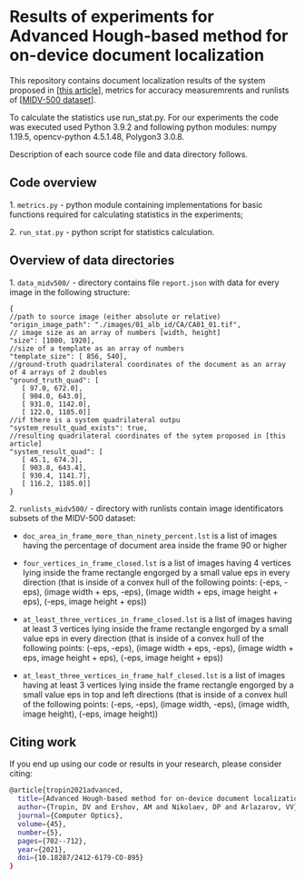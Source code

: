 # Results of experiments for Advanced Hough-based method for on-device document localization

This repository contains document localization results of the system proposed in [[this article](http://www.computeroptics.ru/KO/PDF/KO45-5/450509.pdf)], metrics for accuracy measuremrents and runlists of [[MIDV-500 dataset](https://doi.org/10.18287/2412-6179-2019-43-5-818-824)].

To calculate the statistics use run_stat.py. For our experiments the code was executed used Python 3.9.2 and following python modules: numpy 1.19.5, opencv-python 4.5.1.48, Polygon3 3.0.8.

Description of each source code file and data directory follows.

## Code overview

1\. `metrics.py` - python module containing implementations for basic functions required for calculating statistics in the experiments;

2\. `run_stat.py` - python script for statistics calculation.


## Overview of data directories

1\. `data_midv500/` - directory contains file `report.json` with data for every image in the following structure: 
```
{
//path to source image (either absolute or relative)
"origin_image_path": "./images/01_alb_id/CA/CA01_01.tif",
// image size as an array of numbers [width, height]
"size": [1080, 1920],
//size of a template as an array of numbers
"template_size": [ 856, 540],
//ground-truth quadrilateral coordinates of the document as an array of 4 arrays of 2 doubles
"ground_truth_quad": [
   [ 97.0, 672.0],
   [ 904.0, 643.0],
   [ 931.0, 1142.0],
   [ 122.0, 1185.0]]
//if there is a system quadrilateral outpu
"system_result_quad_exists": true,
//resulting quadrilateral coordinates of the sytem proposed in [this article]
"system_result_quad": [
   [ 45.1, 674.3],
   [ 903.8, 643.4],
   [ 930.4, 1141.7],
   [ 116.2, 1185.0]]
}
```


2\. `runlists_midv500/` - directory with runlists contain image identificators subsets of the MIDV-500 dataset: 

- `doc_area_in_frame_more_than_ninety_percent.lst` is a list of images having the percentage of document area inside the frame 90 or higher

- `four_vertices_in_frame_closed.lst` is a list of images having 4 vertices lying inside the frame rectangle engorged by a small value eps in every direction (that is inside of a convex hull of the following points: (-eps, -eps), (image width + eps, -eps), (image width + eps, image height + eps), (-eps, image height + eps))

- `at_least_three_vertices_in_frame_closed.lst` is a list of images having at least 3 vertices lying inside the frame rectangle engorged by a small value eps in every direction (that is inside of a convex hull of the following points: (-eps, -eps), (image width + eps, -eps), (image width + eps, image height + eps), (-eps, image height + eps))

- `at_least_three_vertices_in_frame_half_closed.lst` is a list of images having at least 3 vertices lying inside the frame rectangle engorged by a small value eps in top and left directions (that is inside of a convex hull of the following points: (-eps, -eps), (image width, -eps), (image width, image height), (-eps, image height))

## Citing work 
If you end up using our code or results in your research, please consider citing:
``` bash
@article{tropin2021advanced,
  title={Advanced Hough-based method for on-device document localization},
  author={Tropin, DV and Ershov, AM and Nikolaev, DP and Arlazarov, VV},
  journal={Computer Optics},
  volume={45},
  number={5},
  pages={702--712},
  year={2021}, 
  doi={10.18287/2412-6179-CO-895}
}
```



